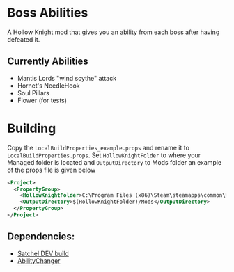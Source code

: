 # Boss Abilities
A Hollow Knight mod that gives you an ability from each boss after having defeated it.

## Currently Abilities
* Mantis Lords "wind scythe" attack 
* Hornet's NeedleHook
* Soul Pillars
* Flower (for tests)
# Building
Copy the `LocalBuildProperties_example.props` and rename it to `LocalBuildProperties.props`. 
Set `HollowKnightFolder` to where your Managed folder is located and `OutputDirectory` to Mods folder an example of the props file is given below
```xml
<Project>
  <PropertyGroup>
    <HollowKnightFolder>C:\Program Files (x86)\Steam\steamapps\common\Hollow Knight\hollow_knight_Data\Managed</HollowKnightFolder>
    <OutputDirectory>$(HollowKnightFolder)/Mods</OutputDirectory>
  </PropertyGroup>
</Project>
```
## Dependencies:
* [Satchel DEV build](https://github.com/randomscorp/Satchel)
* [AbilityChanger](https://github.com/randomscorp/AbilityChanger/tree/api-rework) 

